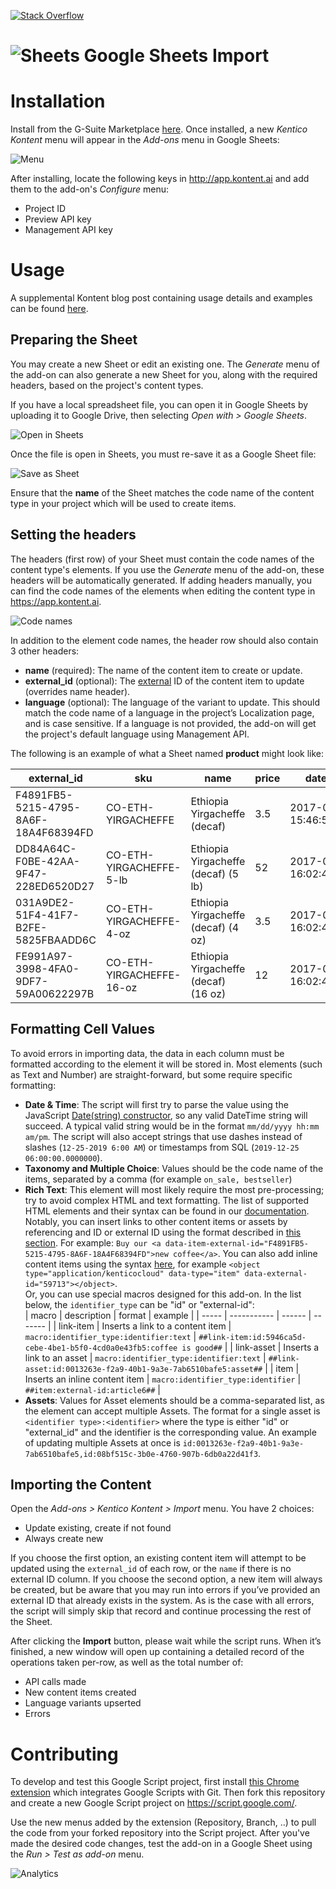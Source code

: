 [![Stack Overflow](https://img.shields.io/badge/Stack%20Overflow-ASK%20NOW-FE7A16.svg?logo=stackoverflow&logoColor=white)](https://stackoverflow.com/tags/kentico-kontent)

# ![Sheets](https://www.google.com/images/about/sheets-icon.svg) Google Sheets Import

# Installation
Install from the G-Suite Marketplace [here](https://gsuite.google.com/marketplace/app/kentico_kontent/482429381322). Once installed, a new _Kentico Kontent_ menu will appear in the _Add-ons_ menu in Google Sheets:

![Menu](https://assets-us-01.kc-usercontent.com/4e9bdd7a-2db8-4c33-a13a-0c368ec2f108/d7fc0c90-dfe4-4685-98fe-1f983a58f7c8/sheets-addon-menu.png)

After installing, locate the following keys in http://app.kontent.ai and add them to the add-on's _Configure_ menu:

- Project ID
- Preview API key
- Management API key

# Usage
A supplemental Kontent blog post containing usage details and examples can be found [here](https://kontent.ai/blog/migrating-content-from-spreadsheets).

## Preparing the Sheet
You may create a new Sheet or edit an existing one. The _Generate_ menu of the add-on can also generate a new Sheet for you, along with the required headers, based on the project's content types.

If you have a local spreadsheet file, you can open it in Google Sheets by uploading it to Google Drive, then selecting _Open with > Google Sheets_.

![Open in Sheets](https://assets-us-01.kc-usercontent.com/4e9bdd7a-2db8-4c33-a13a-0c368ec2f108/cb91a697-53dd-41ae-a34d-826eac738ac7/sheets-addon-openwith.png)

Once the file is open in Sheets, you must re-save it as a Google Sheet file:

![Save as Sheet](https://assets-us-01.kc-usercontent.com/4e9bdd7a-2db8-4c33-a13a-0c368ec2f108/b93f6f94-4711-4c9c-94b0-ec3997140d49/sheets-addon-saveas.png)

Ensure that the __name__ of the Sheet matches the code name of the content type in your project which will be used to create items.

## Setting the headers

The headers (first row) of your Sheet must contain the code names of the content type's elements. If you use the _Generate_ menu of the add-on, these headers will be automatically generated. If adding headers manually, you can find the code names of the elements when editing the content type in https://app.kontent.ai.

![Code names](https://assets-us-01.kc-usercontent.com/4e9bdd7a-2db8-4c33-a13a-0c368ec2f108/9ba8baff-41c0-4d04-b536-52b24e25c99d/sheets-addon-type.png)

In addition to the element code names, the header row should also contain 3 other headers:

- __name__ (required): The name of the content item to create or update.
- __external_id__ (optional): The [external](https://docs.kontent.ai/reference/management-api-v2#section/External-IDs-for-imported-content) ID of the content item to update (overrides name header).
- __language__ (optional): The language of the variant to update. This should match the code name of a language in the project’s Localization page, and is case sensitive. If a language is not provided, the add-on will get the project's default language using Management API.

The following is an example of what a Sheet named __product__ might look like:

 | external_id | sku | name | price |	date_offered |
 | ----------- | --- | ---- | ----- | ------------ |
 | F4891FB5-5215-4795-8A6F-18A4F68394FD |	CO-ETH-YIRGACHEFFE |	Ethiopia Yirgacheffe (decaf) | 3.5 | 2017-01-10 15:46:54.5576119 |
 | DD84A64C-F0BE-42AA-9F47-228ED6520D27 |	CO-ETH-YIRGACHEFFE-5-lb |	Ethiopia Yirgacheffe (decaf) (5 lb) | 52 | 2017-01-10 16:02:44.6796146 |
 | 031A9DE2-51F4-41F7-B2FE-5825FBAADD6C |	CO-ETH-YIRGACHEFFE-4-oz |	Ethiopia Yirgacheffe (decaf) (4 oz) | 3.5 | 2017-01-10 16:02:44.6186085 |
 | FE991A97-3998-4FA0-9DF7-59A00622297B |	CO-ETH-YIRGACHEFFE-16-oz | Ethiopia Yirgacheffe (decaf) (16 oz) | 12 | 2017-01-10 16:02:44.5085975 |
 
## Formatting Cell Values
To avoid errors in importing data, the data in each column must be formatted according to the element it will be stored in. Most elements (such as Text and Number) are straight-forward, but some require specific formatting:

- __Date & Time__: The script will first try to parse the value using the JavaScript [Date(string) constructor](https://developer.mozilla.org/en-US/docs/Web/JavaScript/Reference/Global_Objects/Date), so any valid DateTime string will succeed. A typical valid string would be in the format `mm/dd/yyyy hh:mm am/pm`. The script will also accept strings that use dashes instead of slashes (`12-25-2019 6:00 AM`) or timestamps from SQL (`2019-12-25 06:00:00.0000000`).
- __Taxonomy and Multiple Choice__: Values should be the code name of the items, separated by a comma (for example `on_sale, bestseller`)
- __Rich Text__: This element will most likely require the most pre-processing; try to avoid complex HTML and text formatting. The list of supported HTML elements and their syntax can be found in our [documentation](https://docs.kontent.ai/reference/management-api-v2#section/Rich-text-element/html5-elements-allowed-in-rich-text).
Notably, you can insert links to other content items or assets by referencing and ID or external ID using the format described in [this section](https://docs.kontent.ai/reference/management-api-v2#section/Rich-text-element/links-in-rich-text). For example: `Buy our <a data-item-external-id="F4891FB5-5215-4795-8A6F-18A4F68394FD">new coffee</a>`. You can also add inline content items using the syntax [here](https://docs.kontent.ai/reference/management-api-v2#section/Rich-text-element/content-items-in-rich-text), for example `<object type="application/kenticocloud" data-type="item" data-external-id="59713"></object>`.  
Or, you can use special macros designed for this add-on. In the list below, the `identifier_type` can be "id" or "external-id":  
  | macro | description | format | example |
  | ----- | ----------- | ------ | ------- |
  | link-item | Inserts a link to a content item | `macro:identifier_type:identifier:text` | `##link-item:id:5946ca5d-cebe-4be1-b5f0-4cd0a0e43fb5:coffee is good##` |
  | link-asset | Inserts a link to an asset | `macro:identifier_type:identifier:text` | `##link-asset:id:0013263e-f2a9-40b1-9a3e-7ab6510bafe5:asset##` |
  | item | Inserts an inline content item | `macro:identifier_type:identifier` | `##item:external-id:article6##` |
- __Assets__: Values for Asset elements should be a comma-separated list, as the element can accept multiple Assets. The format for a single asset is `<identifier type>:<identifier>` where the type is either "id" or "external_id" and the identifier is the corresponding value. An example of updating multiple Assets at once is `id:0013263e-f2a9-40b1-9a3e-7ab6510bafe5,id:08bf515c-3b0e-4760-907b-6db0a22d41f3`.

## Importing the Content
Open the _Add-ons > Kentico Kontent > Import_ menu. You have 2 choices:

- Update existing, create if not found
- Always create new

If you choose the first option, an existing content item will attempt to be updated using the `external_id` of each row, or the `name` if there is no external ID column. If you choose the second option, a new item will always be created, but be aware that you may run into errors if you’ve provided an external ID that already exists in the system. As is the case with all errors, the script will simply skip that record and continue processing the rest of the Sheet.

After clicking the __Import__ button, please wait while the script runs. When it’s finished, a new window will open up containing a detailed record of the operations taken per-row, as well as the total number of:

- API calls made
- New content items created
- Language variants upserted
- Errors

# Contributing
To develop and test this Google Script project, first install [this Chrome extension](https://chrome.google.com/webstore/detail/google-apps-script-github/lfjcgcmkmjjlieihflfhjopckgpelofo?hl=en) which integrates Google Scripts with Git. Then fork this repository and create a new Google Script project on https://script.google.com/.

Use the new menus added by the extension (Repository, Branch, ..) to pull the code from your forked repository into the Script project. After you've made the desired code changes, test the add-on in a Google Sheet using the _Run > Test as add-on_ menu.

![Analytics](https://kentico-ga-beacon.azurewebsites.net/api/UA-69014260-4/Kentico/kontent-sheets-import?pixel)
